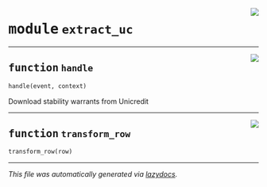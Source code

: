<!-- markdownlint-disable -->

<a href="https://github.com/qlefevre/stabilitywarrants/blob/main/functions\extract_uc.py#L0"><img align="right" style="float:right;" src="https://img.shields.io/badge/-source-cccccc?style=flat-square"></a>

# <kbd>module</kbd> `extract_uc`





---

<a href="https://github.com/qlefevre/stabilitywarrants/blob/main/functions\extract_uc.py#L12"><img align="right" style="float:right;" src="https://img.shields.io/badge/-source-cccccc?style=flat-square"></a>

## <kbd>function</kbd> `handle`

```python
handle(event, context)
```

Download stability warrants from Unicredit 


---

<a href="https://github.com/qlefevre/stabilitywarrants/blob/main/functions\extract_uc.py#L82"><img align="right" style="float:right;" src="https://img.shields.io/badge/-source-cccccc?style=flat-square"></a>

## <kbd>function</kbd> `transform_row`

```python
transform_row(row)
```








---

_This file was automatically generated via [lazydocs](https://github.com/ml-tooling/lazydocs)._

